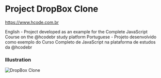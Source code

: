 # Project DropBox Clone

https://www.hcode.com.br

English - Project developed as an example for the Complete JavaScript Course on the @hcodebr study platform
Portuguese - Projeto desenvolvido como exemplo do Curso Completo de JavaScript na plataforma de estudos da @hcodebr

### Illustration
![DropBox Clone](https://firebasestorage.googleapis.com/v0/b/hcode-com-br.appspot.com/o/DropBoxClone.jpg?alt=media&token=d59cad0c-440d-4516-88f2-da904b9bb443)